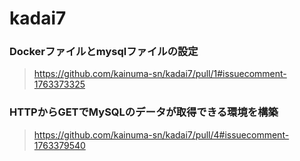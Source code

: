 # kadai7

### Dockerファイルとmysqlファイルの設定
> https://github.com/kainuma-sn/kadai7/pull/1#issuecomment-1763373325

### HTTPからGETでMySQLのデータが取得できる環境を構築
> https://github.com/kainuma-sn/kadai7/pull/4#issuecomment-1763379540
